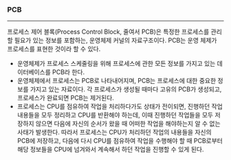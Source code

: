 ### PCB
---
프로세스 제어 블록(Process Control Block, 줄여서 PCB)은 특정한 프로세스를 관리할 필요가 있는 정보를 포함하는, 운영체제 커널의 자료구조이다.
PCB는 운영 체제가 프로세스를 표현한 것이라 할 수 있다.

- 운영체제가 프로세스 스케줄링을 위해 프로세스에 관한 모든 정보를 가지고 있는 데이터베이스를 PCB라 한다.
- 운영체제에서 프로세스는 PCB로 나타내어지며, PCB는 프로세스에 대한 중요한 정보를 가지고 있는 자료이다. 각 프로세스가 생성될 때마다 고유의 PCB가 생성되고, 프로세스가 완료되면 PCB는 제거된다.
- 프로세스는 CPU를 점유하여 작업을 처리하다가도 상태가 전이되면, 진행하던 작업 내용들을 모두 정리하고 CPU를 반환해야 하는데, 이때 진행하던 작업들을 모두 저장하지 않으면 다음에 자신의 순서가 왔을 때 어떠한 작업을 해야하는지 알 수 없는 사태가 발생한다. 따라서 프로세스는 CPU가 처리하던 작업의 내용들을 자신의 PCB에 저장하고, 다음에 다시 CPU를 점유하여 작업을 수행해야 할 때 PCB로부터 해당 정보들을 CPU에 넘겨와서 계속해서 하던 작업을 진행할 수 있게 된다.
